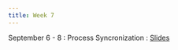 ```yaml
---
title: Week 7
---
```


September 6 - 8
: Process Syncronization
    : [Slides](https://uninorte-my.sharepoint.com/:p:/g/personal/jposada_uninorte_edu_co/ETdxDGtkoElGohz2WKK8zGcBDkEAgEXaNbL5hAY43jjOUw?e=wnf3vh)


